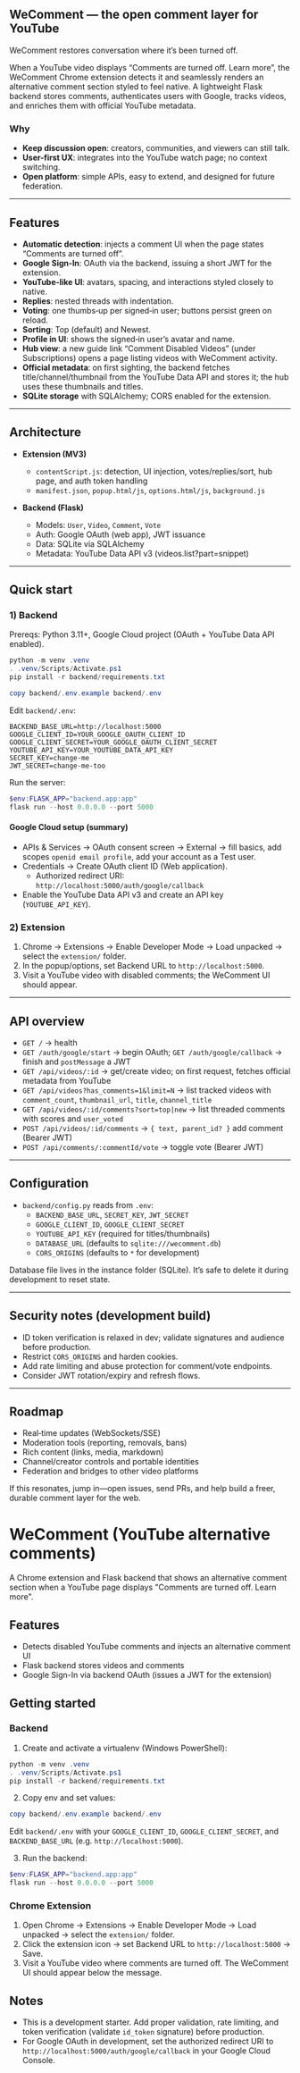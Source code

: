 ## WeComment — the open comment layer for YouTube

WeComment restores conversation where it’s been turned off.

When a YouTube video displays “Comments are turned off. Learn more”, the WeComment Chrome extension detects it and seamlessly renders an alternative comment section styled to feel native. A lightweight Flask backend stores comments, authenticates users with Google, tracks videos, and enriches them with official YouTube metadata.

### Why

- **Keep discussion open**: creators, communities, and viewers can still talk.
- **User-first UX**: integrates into the YouTube watch page; no context switching.
- **Open platform**: simple APIs, easy to extend, and designed for future federation.

---

## Features

- **Automatic detection**: injects a comment UI when the page states “Comments are turned off”.
- **Google Sign‑In**: OAuth via the backend, issuing a short JWT for the extension.
- **YouTube‑like UI**: avatars, spacing, and interactions styled closely to native.
- **Replies**: nested threads with indentation.
- **Voting**: one thumbs‑up per signed‑in user; buttons persist green on reload.
- **Sorting**: Top (default) and Newest.
- **Profile in UI**: shows the signed‑in user’s avatar and name.
- **Hub view**: a new guide link “Comment Disabled Videos” (under Subscriptions) opens a page listing videos with WeComment activity.
- **Official metadata**: on first sighting, the backend fetches title/channel/thumbnail from the YouTube Data API and stores it; the hub uses these thumbnails and titles.
- **SQLite storage** with SQLAlchemy; CORS enabled for the extension.

---

## Architecture

- **Extension (MV3)**
  - `contentScript.js`: detection, UI injection, votes/replies/sort, hub page, and auth token handling
  - `manifest.json`, `popup.html/js`, `options.html/js`, `background.js`

- **Backend (Flask)**
  - Models: `User`, `Video`, `Comment`, `Vote`
  - Auth: Google OAuth (web app), JWT issuance
  - Data: SQLite via SQLAlchemy
  - Metadata: YouTube Data API v3 (videos.list?part=snippet)

---

## Quick start

### 1) Backend

Prereqs: Python 3.11+, Google Cloud project (OAuth + YouTube Data API enabled).

```powershell
python -m venv .venv
. .venv/Scripts/Activate.ps1
pip install -r backend/requirements.txt

copy backend/.env.example backend/.env
```

Edit `backend/.env`:

```env
BACKEND_BASE_URL=http://localhost:5000
GOOGLE_CLIENT_ID=YOUR_GOOGLE_OAUTH_CLIENT_ID
GOOGLE_CLIENT_SECRET=YOUR_GOOGLE_OAUTH_CLIENT_SECRET
YOUTUBE_API_KEY=YOUR_YOUTUBE_DATA_API_KEY
SECRET_KEY=change-me
JWT_SECRET=change-me-too
```

Run the server:

```powershell
$env:FLASK_APP="backend.app:app"
flask run --host 0.0.0.0 --port 5000
```

#### Google Cloud setup (summary)

- APIs & Services → OAuth consent screen → External → fill basics, add scopes `openid email profile`, add your account as a Test user.
- Credentials → Create OAuth client ID (Web application).
  - Authorized redirect URI: `http://localhost:5000/auth/google/callback`
- Enable the YouTube Data API v3 and create an API key (`YOUTUBE_API_KEY`).

### 2) Extension

1. Chrome → Extensions → Enable Developer Mode → Load unpacked → select the `extension/` folder.
2. In the popup/options, set Backend URL to `http://localhost:5000`.
3. Visit a YouTube video with disabled comments; the WeComment UI should appear.

---

## API overview

- `GET /` → health
- `GET /auth/google/start` → begin OAuth; `GET /auth/google/callback` → finish and `postMessage` a JWT
- `GET /api/videos/:id` → get/create video; on first request, fetches official metadata from YouTube
- `GET /api/videos?has_comments=1&limit=N` → list tracked videos with `comment_count`, `thumbnail_url`, `title`, `channel_title`
- `GET /api/videos/:id/comments?sort=top|new` → list threaded comments with scores and `user_voted`
- `POST /api/videos/:id/comments` → `{ text, parent_id? }` add comment (Bearer JWT)
- `POST /api/comments/:commentId/vote` → toggle vote (Bearer JWT)

---

## Configuration

- `backend/config.py` reads from `.env`:
  - `BACKEND_BASE_URL`, `SECRET_KEY`, `JWT_SECRET`
  - `GOOGLE_CLIENT_ID`, `GOOGLE_CLIENT_SECRET`
  - `YOUTUBE_API_KEY` (required for titles/thumbnails)
  - `DATABASE_URL` (defaults to `sqlite:///wecomment.db`)
  - `CORS_ORIGINS` (defaults to `*` for development)

Database file lives in the instance folder (SQLite). It’s safe to delete it during development to reset state.

---

## Security notes (development build)

- ID token verification is relaxed in dev; validate signatures and audience before production.
- Restrict `CORS_ORIGINS` and harden cookies.
- Add rate limiting and abuse protection for comment/vote endpoints.
- Consider JWT rotation/expiry and refresh flows.

---

## Roadmap

- Real‑time updates (WebSockets/SSE)
- Moderation tools (reporting, removals, bans)
- Rich content (links, media, markdown)
- Channel/creator controls and portable identities
- Federation and bridges to other video platforms

If this resonates, jump in—open issues, send PRs, and help build a freer, durable comment layer for the web.

# WeComment (YouTube alternative comments)

A Chrome extension and Flask backend that shows an alternative comment section when a YouTube page displays "Comments are turned off. Learn more".

## Features

- Detects disabled YouTube comments and injects an alternative comment UI
- Flask backend stores videos and comments
- Google Sign-In via backend OAuth (issues a JWT for the extension)

## Getting started

### Backend

1. Create and activate a virtualenv (Windows PowerShell):

```powershell
python -m venv .venv
. .venv/Scripts/Activate.ps1
pip install -r backend/requirements.txt
```

2. Copy env and set values:

```powershell
copy backend/.env.example backend/.env
```

Edit `backend/.env` with your `GOOGLE_CLIENT_ID`, `GOOGLE_CLIENT_SECRET`, and `BACKEND_BASE_URL` (e.g. `http://localhost:5000`).

3. Run the backend:

```powershell
$env:FLASK_APP="backend.app:app"
flask run --host 0.0.0.0 --port 5000
```

### Chrome Extension

1. Open Chrome → Extensions → Enable Developer Mode → Load unpacked → select the `extension/` folder.
2. Click the extension icon → set Backend URL to `http://localhost:5000` → Save.
3. Visit a YouTube video where comments are turned off. The WeComment UI should appear below the message.

## Notes

- This is a development starter. Add proper validation, rate limiting, and token verification (validate `id_token` signature) before production.
- For Google OAuth in development, set the authorized redirect URI to `http://localhost:5000/auth/google/callback` in your Google Cloud Console.


